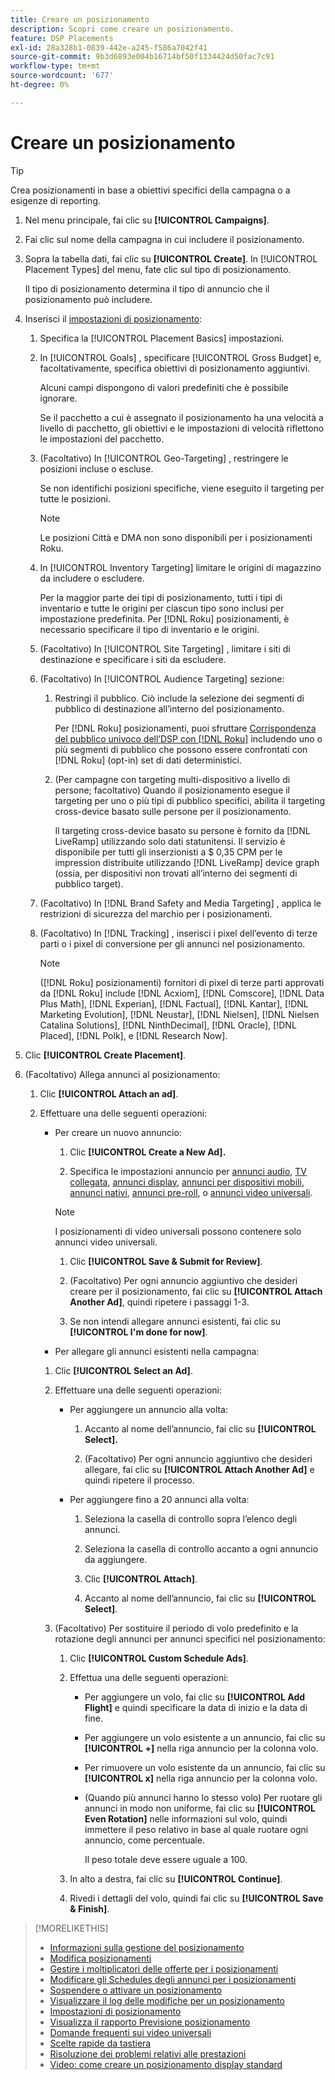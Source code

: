 ```yaml
---
title: Creare un posizionamento
description: Scopri come creare un posizionamento.
feature: DSP Placements
exl-id: 28a328b1-0839-442e-a245-f586a7042f41
source-git-commit: 9b3d6893e004b16714bf50f1334424d50fac7c91
workflow-type: tm+mt
source-wordcount: '677'
ht-degree: 0%

---
```


# Creare un posizionamento

>[!TIP]
>
>Crea posizionamenti in base a obiettivi specifici della campagna o a esigenze di reporting.

1. Nel menu principale, fai clic su **[!UICONTROL Campaigns]**.

1. Fai clic sul nome della campagna in cui includere il posizionamento.

1. Sopra la tabella dati, fai clic su **[!UICONTROL Create]**. In [!UICONTROL Placement Types] del menu, fate clic sul tipo di posizionamento.

   Il tipo di posizionamento determina il tipo di annuncio che il posizionamento può includere.

1. Inserisci il [impostazioni di posizionamento](placement-settings.md):

   1. Specifica la [!UICONTROL Placement Basics] impostazioni.

   1. In [!UICONTROL Goals] , specificare [!UICONTROL Gross Budget] e, facoltativamente, specifica obiettivi di posizionamento aggiuntivi.

      Alcuni campi dispongono di valori predefiniti che è possibile ignorare.

      Se il pacchetto a cui è assegnato il posizionamento ha una velocità a livello di pacchetto, gli obiettivi e le impostazioni di velocità riflettono le impostazioni del pacchetto.

   1. (Facoltativo) In [!UICONTROL Geo-Targeting] , restringere le posizioni incluse o escluse.

      Se non identifichi posizioni specifiche, viene eseguito il targeting per tutte le posizioni.

      >[!NOTE]
      >
      >Le posizioni Città e DMA non sono disponibili per i posizionamenti Roku.

   1. In [!UICONTROL Inventory Targeting] limitare le origini di magazzino da includere o escludere.

      Per la maggior parte dei tipi di posizionamento, tutti i tipi di inventario e tutte le origini per ciascun tipo sono inclusi per impostazione predefinita. Per [!DNL Roku] posizionamenti, è necessario specificare il tipo di inventario e le origini.

   1. (Facoltativo) In [!UICONTROL Site Targeting] , limitare i siti di destinazione e specificare i siti da escludere.

   1. (Facoltativo) In [!UICONTROL Audience Targeting] sezione:

      1. Restringi il pubblico. Ciò include la selezione dei segmenti di pubblico di destinazione all’interno del posizionamento.

         Per [!DNL Roku] posizionamenti, puoi sfruttare [Corrispondenza del pubblico univoco dell’DSP con [!DNL Roku]](/help/dsp/inventory/roku-inventory.md) includendo uno o più segmenti di pubblico che possono essere confrontati con [!DNL Roku] (opt-in) set di dati deterministici.

      1. (Per campagne con targeting multi-dispositivo a livello di persone; facoltativo) Quando il posizionamento esegue il targeting per uno o più tipi di pubblico specifici, abilita il targeting cross-device basato sulle persone per il posizionamento.

         Il targeting cross-device basato su persone è fornito da [!DNL LiveRamp] utilizzando solo dati statunitensi. Il servizio è disponibile per tutti gli inserzionisti a $ 0,35 CPM per le impression distribuite utilizzando [!DNL LiveRamp] device graph (ossia, per dispositivi non trovati all’interno dei segmenti di pubblico target).

   1. (Facoltativo) In [!DNL Brand Safety and Media Targeting] , applica le restrizioni di sicurezza del marchio per i posizionamenti.

   1. (Facoltativo) In [!DNL Tracking] , inserisci i pixel dell’evento di terze parti o i pixel di conversione per gli annunci nel posizionamento.

      >[!NOTE]
      >
      >([!DNL Roku] posizionamenti) fornitori di pixel di terze parti approvati da [!DNL Roku] include [!DNL Acxiom], [!DNL Comscore], [!DNL Data Plus Math], [!DNL Experian], [!DNL Factual], [!DNL Kantar], [!DNL Marketing Evolution], [!DNL Neustar], [!DNL Nielsen], [!DNL Nielsen Catalina Solutions], [!DNL NinthDecimal], [!DNL Oracle], [!DNL Placed], [!DNL Polk], e [!DNL Research Now].

1. Clic **[!UICONTROL Create Placement]**.

1. (Facoltativo) Allega annunci al posizionamento:

   1. Clic **[!UICONTROL Attach an ad]**.

   1. Effettuare una delle seguenti operazioni:

      * Per creare un nuovo annuncio:

         1. Clic **[!UICONTROL Create a New Ad].**

         1. Specifica le impostazioni annuncio per [annunci audio](/help/dsp/campaign-management/ads/ad-settings-audio.md), [TV collegata](/help/dsp/campaign-management/ads/ad-settings-connected-tv.md), [annunci display](/help/dsp/campaign-management/ads/ad-settings-display.md), [annunci per dispositivi mobili](/help/dsp/campaign-management/ads/ad-settings-mobile.md), [annunci nativi](/help/dsp/campaign-management/ads/ad-settings-native.md), [annunci pre-roll](/help/dsp/campaign-management/ads/ad-settings-pre-roll.md), o [annunci video universali](/help/dsp/campaign-management/ads/ad-settings-universal-video.md).

        >[!NOTE]
        >
        >I posizionamenti di video universali possono contenere solo annunci video universali.

         1. Clic **[!UICONTROL Save & Submit for Review]**.

         1. (Facoltativo) Per ogni annuncio aggiuntivo che desideri creare per il posizionamento, fai clic su **[!UICONTROL Attach Another Ad]**, quindi ripetere i passaggi 1-3.

         1. Se non intendi allegare annunci esistenti, fai clic su **[!UICONTROL I'm done for now]**.

      * Per allegare gli annunci esistenti nella campagna:

      1. Clic **[!UICONTROL Select an Ad]**.

      1. Effettuare una delle seguenti operazioni:

         * Per aggiungere un annuncio alla volta:

            1. Accanto al nome dell’annuncio, fai clic su **[!UICONTROL Select].**

            1. (Facoltativo) Per ogni annuncio aggiuntivo che desideri allegare, fai clic su **[!UICONTROL Attach Another Ad]** e quindi ripetere il processo.

         * Per aggiungere fino a 20 annunci alla volta:

            1. Seleziona la casella di controllo sopra l’elenco degli annunci.

            1. Seleziona la casella di controllo accanto a ogni annuncio da aggiungere.

            1. Clic **[!UICONTROL Attach]**.

            1. Accanto al nome dell’annuncio, fai clic su **[!UICONTROL Select]**.

      1. (Facoltativo) Per sostituire il periodo di volo predefinito e la rotazione degli annunci per annunci specifici nel posizionamento:

         1. Clic **[!UICONTROL Custom Schedule Ads]**.

         1. Effettua una delle seguenti operazioni:

            * Per aggiungere un volo, fai clic su **[!UICONTROL Add Flight]** e quindi specificare la data di inizio e la data di fine.

            * Per aggiungere un volo esistente a un annuncio, fai clic su **[!UICONTROL +]** nella riga annuncio per la colonna volo.

            * Per rimuovere un volo esistente da un annuncio, fai clic su **[!UICONTROL x]** nella riga annuncio per la colonna volo.

            * (Quando più annunci hanno lo stesso volo) Per ruotare gli annunci in modo non uniforme, fai clic su **[!UICONTROL Even Rotation]** nelle informazioni sul volo, quindi immettere il peso relativo in base al quale ruotare ogni annuncio, come percentuale.

              Il peso totale deve essere uguale a 100.

         1. In alto a destra, fai clic su **[!UICONTROL Continue]**.

         1. Rivedi i dettagli del volo, quindi fai clic su **[!UICONTROL Save & Finish]**.

>[!MORELIKETHIS]
>
>* [Informazioni sulla gestione del posizionamento](placement-about.md)
>* [Modifica posizionamenti](placement-edit.md)
>* [Gestire i moltiplicatori delle offerte per i posizionamenti](placement-manage-bid-multipliers.md)
>* [Modificare gli Schedules degli annunci per i posizionamenti](placement-edit-ad-schedule.md)
>* [Sospendere o attivare un posizionamento](placement-pause-activate.md)
>* [Visualizzare il log delle modifiche per un posizionamento](placement-change-log.md)
>* [Impostazioni di posizionamento](placement-settings.md)
>* [Visualizza il rapporto Previsione posizionamento](/help/dsp/campaign-management/reports/placement-forecast.md)
>* [Domande frequenti sui video universali](/help/dsp/campaign-management/faq-universal-video.md)
>* [Scelte rapide da tastiera](/help/dsp/campaign-management/reports/keyboard-shortcuts.md)
>* [Risoluzione dei problemi relativi alle prestazioni](/help/dsp/optimization/troubleshooting-performance.md)
>* [Video: come creare un posizionamento display standard](https://video.tv.adobe.com/v/340454)
